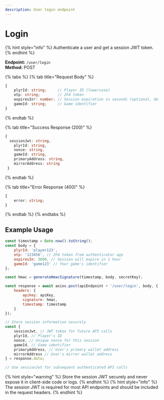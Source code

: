 ```yaml
---
description: User login endpoint
---
```


# Login

{% hint style="info" %} Authenticate a user and get a session JWT token. {% endhint %}

**Endpoint:** `/user/login`  
**Method:** POST

{% tabs %} {% tab title="Request Body" %}

```typescript
{
    plyrId: string;     // Player ID (lowercase)
    otp: string;        // 2FA token
    expiresIn?: number; // Session expiration in seconds (optional, defaults to 86400s/24hrs)
    gameId: string;     // Game identifier
}
```

{% endtab %}

{% tab title="Success Response (200)" %}

```typescript
{
  sessionJwt: string,
    plyrId: string,
    nonce: string,
    gameId: string,
    primaryAddress: string,
    mirrorAddress: string
 }
```

{% endtab %}

{% tab title="Error Response (400)" %}

```typescript
{
    error: string;
}
```

{% endtab %} {% endtabs %}

## Example Usage

```javascript
const timestamp = Date.now().toString();
const body = {
    plyrId: 'player123',
    otp: '123456', // 2FA token from authenticator app
    expiresIn: 3600, // Session will expire in 1 hour
    gameId: 'game123' // Your game's identifier
};

const hmac = generateHmacSignature(timestamp, body, secretKey);

const response = await axios.post(apiEndpoint + '/user/login', body, {
    headers: {
        apikey: apiKey,
        signature: hmac,
        timestamp: timestamp
    }
});

// Store session information securely
const {
    sessionJwt, // JWT token for future API calls
    plyrId, // Player's ID
    nonce, // Unique nonce for this session
    gameId, // Game identifier
    primaryAddress, // User's primary wallet address
    mirrorAddress // User's mirror wallet address
} = response.data;

// Use sessionJwt for subsequent authenticated API calls
```

{% hint style="warning" %} Store the session JWT securely and never expose it in client-side code or logs. {% endhint %} {% hint style="info" %} The session JWT is required for most API endpoints and should be included in the request headers. {% endhint %}
